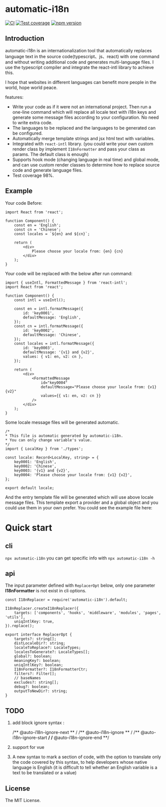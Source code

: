 # automatic-i18n

[![CI](./assets/badge.svg)](https://github.com/zcs19871221/automatic-i18n/actions/workflows/npm-publish.yml)
[![Test coverage](https://img.shields.io/coverallsCoverage/github/zcs19871221/automatic-i18n)](https://coveralls.io/github/zcs19871221/automatic-i18n)
[![npm version](https://img.shields.io/npm/v/automatic-i18n?style=flat-square)](https://www.npmjs.com/package/automatic-i18n)

## Introduction

automatic-i18n is an internationalization tool that automatically replaces language text in the source code(typescript、js、react) with one command and without writing additional code and generates multi-language files. I use the typescript compiler and integrate the react-intl library to achieve this.

I hope that websites in different languages ​​can benefit more people in the world, hope world peace.

features:

- Write your code as if it were not an international project. Then run a one-line command which will replace all locale text with i18n keys and generate some message files according to your configuration. No need to write extra code.
- The languages ​​to be replaced and the languages ​​to be generated can be configured.
- Automatically merge template strings and jsx html text with variables.
- Integrated with `react-intl` library. (you could write your own custom render class by implement `I18nFormatter` and pass your class as params. The default class is enough)
- Supports hook mode (changing language in real time) and global mode, and can use custom render classes to determine how to replace source code and generate language files.
- Test coverage 98%.

## Example

Your code Before:

    import React from 'react';

    function Component() {
        const en = 'English';
        const cn = 'Chinese';
        const locales = `${en} and ${cn}`;

        return (
            <div>
                Please choose your locale from: {en} {cn}
            </div>
        );
    }

Your code will be replaced with the below after run command:

    import { useIntl, FormattedMessage } from 'react-intl';
    import React from 'react';

    function Component() {
        const intl = useIntl();

        const en = intl.formatMessage({
            id: 'key0001',
            defaultMessage: 'English',
        });
        const cn = intl.formatMessage({
            id: 'key0002',
            defaultMessage: 'Chinese',
        });
        const locales = intl.formatMessage({
            id: 'key0003',
            defaultMessage: '{v1} and {v2}',
            values: { v1: en, v2: cn },
        });

        return (
            <div>
                <FormattedMessage
                    id="key0004"
                    defaultMessage="Please choose your locale from: {v1} {v2}"
                    values={{ v1: en, v2: cn }}
                />
            </div>
        );
    }

Some locale message files will be generated automatic.

    /*
    * This file is automatic generated by automatic-i18n.
    * You can only change variable's value.
    */
    import { LocalKey } from './types';

    const locale: Record<LocalKey, string> = {
        key0001: 'English',
        key0002: 'Chinese',
        key0003: '{v1} and {v2}',
        key0004: 'Please choose your locale from: {v1} {v2}',
    };

    export default locale;

And the entry template file will be generated which will use above locale message files. This template export a provider and a global object and you could use them in your own prefer. You could see the example file here:

# Quick start

## cli

`npx automatic-i18n`
you can get specific info with `npx automatic-i18n -h`

## api

The input parameter defined with `ReplacerOpt` below, only one parameter **I18nFormatter** is not exist in cli options.

    const I18nReplacer = require('automatic-i18n').default;

    I18nReplacer.createI18nReplacer({
        targets: ['components', 'hooks', 'middleware', 'modules', 'pages', 'utils'],
        uniqIntlKey: true,
    }).replace();

    export interface ReplacerOpt {
        targets?: string[];
        distLocaleDir?: string;
        localeToReplace?: LocaleTypes;
        localesToGenerate?: LocaleTypes[];
        global?: boolean;
        meaningKey?: boolean;
        uniqIntlKey?: boolean;
        I18nFormatter?: I18nFormatterCtr;
        filters?: Filter[];
        // baseNames
        excludes?: string[];
        debug?: boolean;
        outputToNewDir?: string;
    }

## TODO

1. add block ignore syntax :

   /** @auto-i18n-ignore-next ** /
   /** @auto-i18n-ignore ** /
   /** @auto-i18n-ignore-start **/
   /** @auto-i18n-ignore-end **/

2. support for vue

3. A new syntax to mark a section of code, with the option to translate only the code covered by this syntax, to help developers whose native language is English (it is difficult to tell whether an English variable is a text to be translated or a value)

## License

The MIT License.
